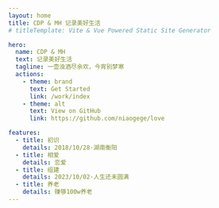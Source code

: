 ```yaml
---
layout: home
title: CDP & MH 记录美好生活
# titleTemplate: Vite & Vue Powered Static Site Generator

hero:
  name: CDP & MH
  text: 记录美好生活
  tagline: 一壶浊酒尽余欢，今宵别梦寒
  actions:
    - theme: brand
      text: Get Started
      link: /work/index
    - theme: alt
      text: View on GitHub
      link: https://github.com/niaogege/love

features:
  - title: 初识
    details: 2018/10/28·湖南衡阳
  - title: 相爱
    details: 恋爱
  - title: 组建
    details: 2023/10/02·人生还未圆满
  - title: 养老
    details: 赚够100w养老
---
```

